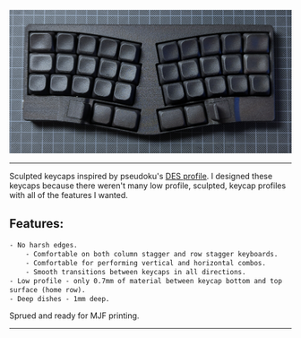![cover_photo](photos/01.jpg)

***

Sculpted keycaps inspired by pseudoku's [DES profile](https://github.com/pseudoku/PseudoMakeMeKeyCapProfiles). 
I designed these keycaps because there weren't many low profile, sculpted, keycap profiles with all of the features I wanted.

## Features:
    - No harsh edges.
        - Comfortable on both column stagger and row stagger keyboards. 
        - Comfortable for performing vertical and horizontal combos.
        - Smooth transitions between keycaps in all directions.
    - Low profile - only 0.7mm of material between keycap bottom and top surface (home row).
    - Deep dishes - 1mm deep.

Sprued and ready for MJF printing.

***

